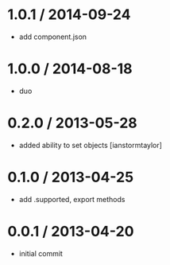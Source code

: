 
1.0.1 / 2014-09-24
==================

 * add component.json

1.0.0 / 2014-08-18
==================

 * duo

0.2.0 / 2013-05-28
==================

 * added ability to set objects [ianstormtaylor]

0.1.0 / 2013-04-25
==================

  * add .supported, export methods

0.0.1 / 2013-04-20
==================

  * initial commit
